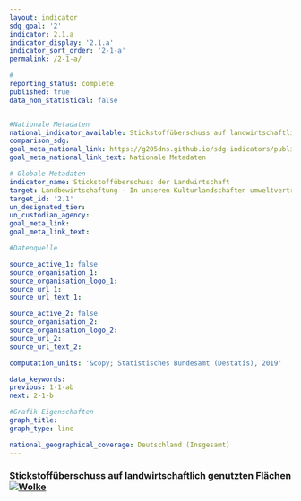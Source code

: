 ```yaml
---
layout: indicator                       
sdg_goal: '2'                       
indicator: 2.1.a                       
indicator_display: '2.1.a'                       
indicator_sort_order: '2-1-a'                       
permalink: /2-1-a/                       

#                       
reporting_status: complete                       
published: true                       
data_non_statistical: false                       


#Nationale Metadaten                       
national_indicator_available: Stickstoffüberschuss auf landwirtschaftlich genutzen Flächen                       
comparison_sdg:                       
goal_meta_national_link: https://g205dns.github.io/sdg-indicators/public/MetaDe/2.1.a.pdf
goal_meta_national_link_text: Nationale Metadaten                       

# Globale Metadaten                       
indicator_name: Stickstoffüberschuss der Landwirtschaft                       
target: Landbewirtschaftung - In unseren Kulturlandschaften umweltverträglich produzieren                       
target_id: '2.1'                       
un_designated_tier:                        
un_custodian_agency:                        
goal_meta_link:                        
goal_meta_link_text:                        

#Datenquelle                       

source_active_1: false                       
source_organisation_1:                        
source_organisation_logo_1:                        
source_url_1:                        
source_url_text_1:                        

source_active_2: false                       
source_organisation_2:                        
source_organisation_logo_2:                        
source_url_2:                        
source_url_text_2:                        

computation_units: '&copy; Statistisches Bundesamt (Destatis), 2019'                       

data_keywords:  
previous: 1-1-ab
next: 2-1-b                      

#Grafik Eigenschaften                       
graph_title:                        
graph_type: line                       

national_geographical_coverage: Deutschland (Insgesamt)
---
```

<h3>Stickstoffüberschuss auf landwirtschaftlich genutzten Flächen
  <a href="https://nachhaltige-entwicklung-deutschland.github.io/open-sdg-site-starter/status/"><img src="https://g205sdgs.github.io/sdg-indicators/public/Wettersymbole/Wolke.png" alt="Wolke" />
  </a>
</h3>
